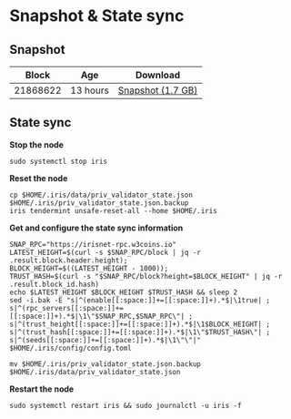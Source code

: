 # Snapshot & State sync

## Snapshot

|     Block   |     Age     |   Download  |
| ----------- | ----------- | ----------- |
|   21868622   |  13 hours | [Snapshot (1.7 GB)](https://s3.eu-central-1.amazonaws.com/w3coins.io/snapshots/iris-mainnet/iris_snapsot_latest.tar.lz4)  |

## State sync

**Stop the node**

```
sudo systemctl stop iris
```

**Reset the node**

```
cp $HOME/.iris/data/priv_validator_state.json $HOME/.iris/priv_validator_state.json.backup
iris tendermint unsafe-reset-all --home $HOME/.iris
```

**Get and configure the state sync information**

```
SNAP_RPC="https://irisnet-rpc.w3coins.io"
LATEST_HEIGHT=$(curl -s $SNAP_RPC/block | jq -r .result.block.header.height);
BLOCK_HEIGHT=$((LATEST_HEIGHT - 1000));
TRUST_HASH=$(curl -s "$SNAP_RPC/block?height=$BLOCK_HEIGHT" | jq -r .result.block_id.hash) 
echo $LATEST_HEIGHT $BLOCK_HEIGHT $TRUST_HASH && sleep 2
sed -i.bak -E "s|^(enable[[:space:]]+=[[:space:]]+).*$|\1true| ;
s|^(rpc_servers[[:space:]]+=[[:space:]]+).*$|\1\"$SNAP_RPC,$SNAP_RPC\"| ;
s|^(trust_height[[:space:]]+=[[:space:]]+).*$|\1$BLOCK_HEIGHT| ;
s|^(trust_hash[[:space:]]+=[[:space:]]+).*$|\1\"$TRUST_HASH\"| ;
s|^(seeds[[:space:]]+=[[:space:]]+).*$|\1\"\"|" $HOME/.iris/config/config.toml
```

```
mv $HOME/.iris/priv_validator_state.json.backup $HOME/.iris/data/priv_validator_state.json
```

**Restart the node**

```
sudo systemctl restart iris && sudo journalctl -u iris -f
```
